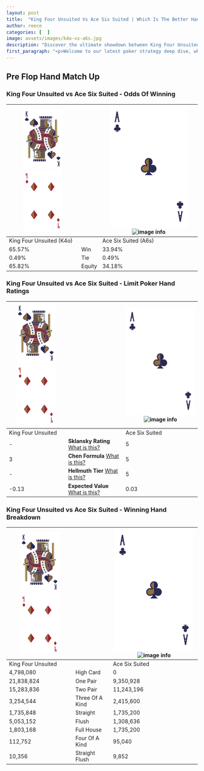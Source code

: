 ```yaml
---
layout: post
title:  "King Four Unsuited Vs Ace Six Suited | Which Is The Better Hand In Poker? A Complete Guide"
author: reece
categories: [  ]
image: assets/images/k4o-vs-a6s.jpg
description: "Discover the ultimate showdown between King Four Unsuited and Ace Six Suited in poker! Uncover the odds, strategies, and scenarios where one hand triumphs over the other. Get ready to up your poker game with this thrilling analysis."
first_paragraph: "<p>Welcome to our latest poker strategy deep dive, where we're pitting two distinct hands against each other in a high-stakes showdown: King Four Unsuited vs Ace Six Suited.</p><p>In the dynamic world of poker, every decision counts, and knowing which hand holds the upper hand is key to your success at the table.</p><p>In this article, we'll dissect these two hands, explore the scenarios where one dominates the other, and equip you with the knowledge to make strategic choices that can tip the odds in your favor.</p><p>Get ready to unravel the intriguing dynamics of these poker hands and elevate your game to new heights.</p>"
---
```




[comment]: # (sp0)

## Pre Flop Hand Match Up

<div class="table hand-ratings" markdown="1"> 



### King Four Unsuited vs Ace Six Suited - Odds Of Winning


    
| ![image info](assets/images/hand1/K.png) ![image info](assets/images/hand1/4o.png) |  | ![image info](assets/images/hand2/A.png) ![image info](assets/images/hand2/6s.png) |
| -------- | -------- | -------- |
| King Four Unsuited (K4o) |  | Ace Six Suited (A6s) |
| 65.57% | Win | 33.94% |
| 0.49% | Tie | 0.49% |
| 65.82% | Equity | 34.18% |




[comment]: # (sp1)



### King Four Unsuited vs Ace Six Suited - Limit Poker Hand Ratings


    
| ![image info](assets/images/hand1/K.png) ![image info](assets/images/hand1/4o.png) |  | ![image info](assets/images/hand2/A.png) ![image info](assets/images/hand2/6s.png) |
| -------- | -------- | -------- |
| King Four Unsuited |  | Ace Six Suited |
| - | **Sklansky Rating** [What is this?](/sklansky-rating-explained) | 5 |
| 3 | **Chen Formula** [What is this?](/chen-formula-explained) | 5 |
| - | **Hellmuth Tier** [What is this?](/Hellmuth-tier-explained) | 5 |
| -0.13 | **Expected Value** [What is this?](/expected-value-explained) | 0.03 |




[comment]: # (sp2)



### King Four Unsuited vs Ace Six Suited - Winning Hand Breakdown


    
| ![image info](assets/images/hand1/K.png) ![image info](assets/images/hand1/4o.png) |  | ![image info](assets/images/hand2/A.png) ![image info](assets/images/hand2/6s.png) |
| -------- | -------- | -------- |
| King Four Unsuited |  | Ace Six Suited |
| 4,798,080 | High Card | 0 |
| 21,838,824 | One Pair | 9,350,928 |
| 15,283,836 | Two Pair | 11,243,196 |
| 3,254,544 | Three Of A Kind | 2,415,600 |
| 1,735,848 | Straight | 1,735,200 |
| 5,053,152 | Flush | 1,308,636 |
| 1,803,168 | Full House | 1,735,200 |
| 112,752 | Four Of A Kind | 95,040 |
| 10,356 | Straight Flush | 9,852 |




[comment]: # (sp3)



</div>

[comment]: # (sp4)



[comment]: # (sp5)

